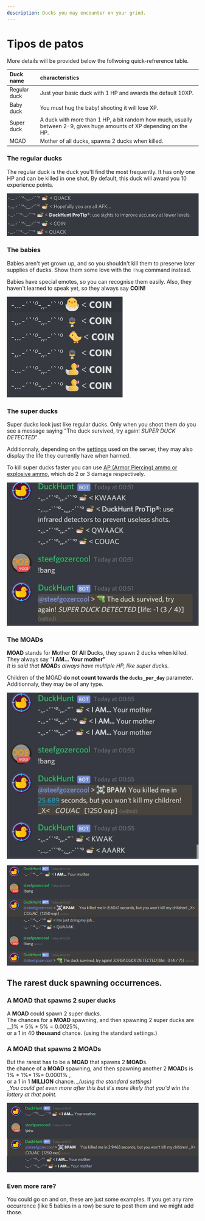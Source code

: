 ```yaml
---
description: Ducks you may encounter on your grind.
---
```


# Tipos de patos

More details will be provided below the follwoing quick-refrerence table.

| Duck name | characteristics |
| :--- | :--- |
| Regular duck | Just your basic duck with 1 HP and awards the default 10XP. |
| Baby duck | You must hug the baby! shooting it will lose XP. |
| Super duck | A duck with more than 1 HP, a bit random how much, usually between 2-9, gives huge amounts of XP depending on the HP. |
| MOAD | Mother of all ducks, spawns 2 ducks when killed. |

### The regular ducks

The regular duck is the duck you'll find the most frequently. It has only one HP and can be killed in one shot. By default, this duck will award you 10 experience points.

![Some regular ducks in their natural habitat. The messages are randomised for them.](../.gitbook/assets/2020-02-24.21-52-28.png)

### The babies

Babies aren't yet grown up, and so you shouldn't kill them to preserve later supplies of ducks. Show them some love with the `!hug` command instead.

Babies have special emotes, so you can recognise them easily. Also, they haven't learned to speak yet, so they always say **COIN!**

![Some baby ducks in a discord channel. Don&apos;t kill them!](../.gitbook/assets/2020-02-24.21-55-37.png)

### The super ducks

Super ducks look just like regular ducks. Only when you shoot them do you see a message saying "The duck survived, try again! _SUPER DUCK DETECTED_"

Additionnaly, depending on the [settings](../bot-administration/edit-settings-settings-list.md) used on the server, they may also display the life they currently have when harmed.

To kill super ducks faster you can use [AP \(Armor Piercing\) ammo or explosive ammo](store-items.md), which do 2 or 3 damage respectively.

![Some super ducks. They look like regulars when they spawn, but it takes multiple shots to kill them.](../.gitbook/assets/image%20%284%29.png)

### The MOADs

**MOAD** stands for **M**other **O**f **A**ll **D**ucks, they spawn 2 ducks when killed.  
They always say "**I AM... Your mother"**  
_It is said that **MOAD**s always have multiple HP, like super ducks._

Children of the MOAD **do not count towards the `ducks_per_day`** parameter. Additionnaly, they may be of any type.

![Some MOADs spawned. When killed, you wan see two new ducks, the children.](../.gitbook/assets/image%20%286%29.png)

![Here a MOAD spawned a super duck, which is pretty rare.](../.gitbook/assets/image%20%282%29.png)

## The rarest duck spawning occurrences.

### A MOAD that spawns 2 super ducks

A **MOAD** could spawn 2 super ducks.  
The chances for a **MOAD** spawning, and then spawning 2 super ducks are \_\_1% \* 5% \* 5% = 0.0025%,  
or a 1 in 40 **thousand** chance. \(using the standard settings.\)

### A MOAD that spawns 2 MOADs

But the rarest has to be a **MOAD** that spawns 2 **MOAD**s.  
the chance of a **MOAD** spawning, and then spawning another 2 **MOAD**s is 1% \* 1%\* 1%= 0.0001% ,  
or a 1 in 1 **MILLION** chance. _\_\(using the standard settings\)  
\_You could get even more after this but it's more likely that you'd win the lottery at that point._

![2 MOADs spawning from 1 MOAD \(i changed the settings to allow the screenshot\)](../.gitbook/assets/image%20%285%29.png)

### Even more rare?

You could go on and on, these are just some examples. If you get any rare occurrence \(like 5 babies in a row\) be sure to post them and we might add those.


